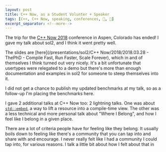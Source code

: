 ```yaml
---
layout: post
title: C++ Now, as a Student Volunter + Speaker
tags: [C++, C++ Now, speaking, conferences, 🤝, 📣]
excerpt_separator: <!--more-->
---
```


The trip for the [C++ Now 2018](http://cppnow.org/) conference in Aspen, Colorado has ended! I gave my talk about sol2, and I think it went pretty well.

<!--more-->

The slides are [here](/presentations/sol2/C++ Now/2018/2018.03.28 - ThePhD - Compile Fast, Run Faster, Scale Forever), which in and of themselves I think turned out very nicely. It's a bit unfortunate that usertypes were relegated to a demo but there's more than enough documentation and examples in sol2 for someone to steep themselves into it.

I did not get a chance to publish my updated benchmarks at my talk, so as a follow-up I'm placing the benchmarks here.

I gave 2 additional talks at C++ Now too: 2 lightning talks. One was about [`std::embed`](https://github.com/ThePhD/embed), a way to lift a resource into a compile-time view. The other was a less technical and more personal talk about "Where I Belong", and how I feel like I belong in a given place.

There are a lot of criteria people have for feeling like they belong. It usually boils down to feeling like there's a community that you can tap into and share with and encourage. I never really felt like I had a community I could tap into, for various reasons. I talk a little bit about how I felt about that in 
